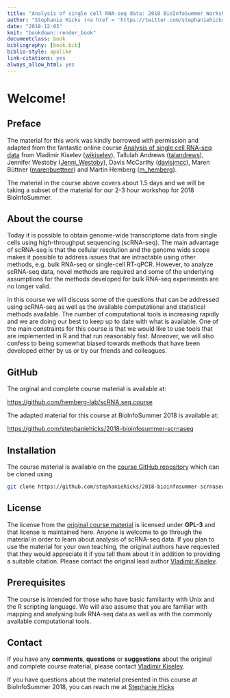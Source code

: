 ```yaml
--- 
title: "Analysis of single cell RNA-seq data: 2018 BioInfoSummer Workshop"
author: "Stephanie Hicks (<a href = 'https://twitter.com/stephaniehicks'>stephaniehicks</a>)"
date: "2018-12-03"
knit: "bookdown::render_book"
documentclass: book
bibliography: [book.bib]
biblio-style: apalike
link-citations: yes
always_allow_html: yes
---
```


# Welcome! 



## Preface 
The material for this work was kindly borrowed with permission and adapted
from the fantastic online course 
[Analysis of single cell RNA-seq data](http://hemberg-lab.github.io/scRNA.seq.course/index.html)
from Vladimir Kiselev (<a href = 'https://twitter.com/wikiselev'>wikiselev</a>), Tallulah Andrews (<a href = 'https://twitter.com/talandrews'>talandrews</a>), Jennifer Westoby (<a href = 'https://twitter.com/Jenni_Westoby'>Jenni_Westoby</a>), Davis McCarthy (<a href = 'https://twitter.com/davisjmcc'>davisjmcc</a>), Maren Büttner (<a href = 'https://twitter.com/marenbuettner'>marenbuettner</a>) and Martin Hemberg (<a href = 'https://twitter.com/m_hemberg'>m_hemberg</a>). 



The material in the course above covers about 1.5 days 
and we will be taking a subset of the material for our 
2-3 hour workshop for 2018 BioInfoSummer. 


## About the course

Today it is possible to obtain genome-wide transcriptome 
data from single cells using high-throughput sequencing 
(scRNA-seq). The main advantage of scRNA-seq is that the
cellular resolution and the genome wide scope makes it 
possible to address issues that are intractable using
other methods, e.g. bulk RNA-seq or single-cell RT-qPCR. 
However, to analyze scRNA-seq data, novel methods are 
required and some of the underlying assumptions for the 
methods developed for bulk RNA-seq experiments are no longer valid.

In this course we will discuss some of the questions that
can be addressed using scRNA-seq as well as the available
computational and statistical methods available. The number
of computational tools is increasing rapidly and we are 
doing our best to keep up to date with what is available.
One of the main constraints for this course is that we 
would like to use tools that are implemented in R and 
that run reasonably fast. Moreover, we will also confess
to being somewhat biased towards methods that have been 
developed either by us or by our friends and colleagues. 



## GitHub

The orginal and complete course material is available at: 

<a href="https://github.com/hemberg-lab/scRNA.seq.course" target="blank">https://github.com/hemberg-lab/scRNA.seq.course</a>


The adapted material for this course at BioInfoSummer 2018 is
available at: 

<a href="https://github.com/stephaniehicks/2018-bioinfosummer-scrnaseq" target="blank">https://github.com/stephaniehicks/2018-bioinfosummer-scrnaseq</a>

## Installation

The course material is available on the
[course GitHub repository](https://github.com/stephaniehicks/2018-bioinfosummer-scrnaseq) 
which can be cloned using 


```bash
git clone https://github.com/stephaniehicks/2018-bioinfosummer-scrnaseq
```


## License

The license from the [original course material](https://github.com/hemberg-lab/scRNA.seq.course)
is licensed under <b>GPL-3</b> and that license is maintained here. 
Anyone is welcome to go through the material in order to
learn about analysis of scRNA-seq data. If you plan to use 
the material for your own teaching, the original authors have 
requested that they would appreciate it if you tell them about
it in addition to providing a suitable citation. Please contact 
the original lead author 
<a href="mailto:vladimir.yu.kiselev@gmail.com">Vladimir Kiselev</a>. 

## Prerequisites

The course is intended for those who have basic familiarity 
with Unix and the R scripting language. We will also assume that 
you are familiar with mapping and analysing bulk RNA-seq data as 
well as with the commonly available computational tools.

## Contact

If you have any __comments__, __questions__ or __suggestions__ about the 
original and complete course material, please contact 
<a href="mailto:vladimir.yu.kiselev@gmail.com">Vladimir Kiselev</a>.

If you have questions about the material presented in this course at 
BioInfoSummer 2018, you can reach me at 
<a href="mailto:shicks19@jhu.edu">Stephanie Hicks</a>

